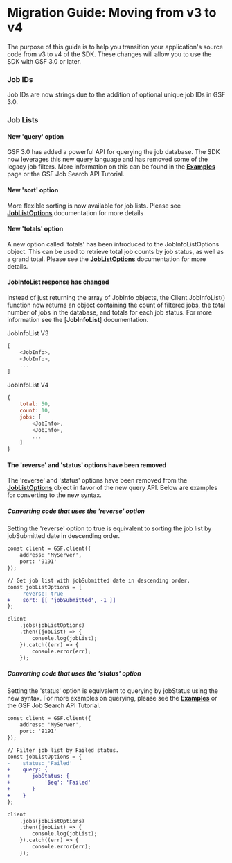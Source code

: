 # Migration Guide: Moving from v3 to v4
The purpose of this guide is to help you transition your application's source code from v3 to v4 of the SDK.  These changes will allow you to use the SDK with GSF 3.0 or later.

### Job IDs
Job IDs are now strings due to the addition of optional unique job IDs in GSF 3.0.

### Job Lists
#### New 'query' option
GSF 3.0 has added a powerful API for querying the job database.  The SDK now leverages this new query language and has removed some of the legacy job filters.  More information on this can be found in the [**Examples**] page or the GSF Job Search API Tutorial.

#### New 'sort' option
More flexible sorting is now available for job lists.  Please see [**JobListOptions**] documentation for more details

#### New 'totals' option
A new option called 'totals' has been introduced to the JobInfoListOptions object.  This can be used to retrieve total job counts by job status, as well as a grand total.  Please see the [**JobListOptions**] documentation for more details.

#### JobInfoList response has changed
Instead of just returning the array of JobInfo objects, the Client.JobInfoList() function now returns an object containing the count of filtered jobs, the total number of jobs in the database, and totals for each job status.  For more information see the [**JobInfoList**] documentation.

JobInfoList V3
```javascript
[
    <JobInfo>,
    <JobInfo>,
    ...
]
```

JobInfoList V4
```javascript
{
    total: 50,
    count: 10,
    jobs: [
        <JobInfo>,
        <JobInfo>,
        ...
    ]
}
```

#### The 'reverse' and 'status' options have been removed
The 'reverse' and 'status' options have been removed from the [**JobListOptions**] object in favor of the new query API.  Below are examples for converting to the new syntax.

##### Converting code that uses the 'reverse' option
Setting the 'reverse' option to true is equivalent to sorting the job list by jobSubmitted date in descending order.

```diff
const client = GSF.client({
    address: 'MyServer',
    port: '9191'
});

// Get job list with jobSubmitted date in descending order.
const jobListOptions = {
-    reverse: true
+    sort: [[ 'jobSubmitted', -1 ]]
};

client
    .jobs(jobListOptions)
    .then((jobList) => {
        console.log(jobList);
    }).catch((err) => {
        console.error(err);
    });
```

##### Converting code that uses the 'status' option
Setting the 'status' option is equivalent to querying by jobStatus using the new syntax.  For more examples on querying, please see the [**Examples**] or the GSF Job Search API Tutorial.

```diff
const client = GSF.client({
    address: 'MyServer',
    port: '9191'
});

// Filter job list by Failed status.
const jobListOptions = {
-    status: 'Failed'
+    query: {
+       jobStatus: {
+           '$eq': 'Failed'
+       }
+    }
};

client
    .jobs(jobListOptions)
    .then((jobList) => {
        console.log(jobList);
    }).catch((err) => {
        console.error(err);
    });
```

[**JobListOptions**]:../typedef/index.html#static-typedef-JobListOptions
[**Examples**]:../manual/examples.html
